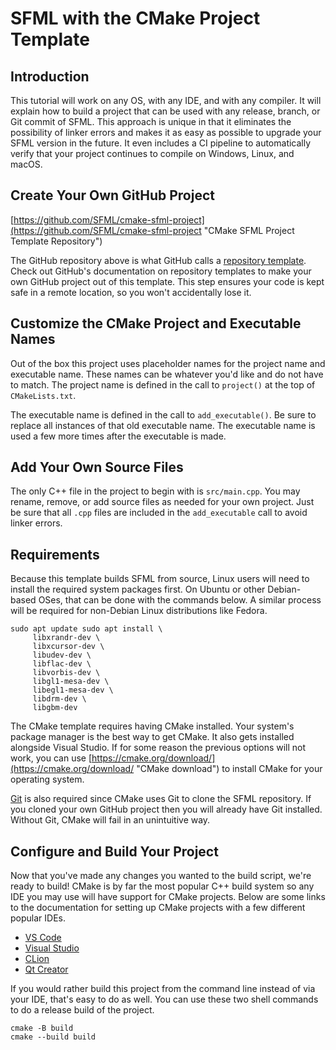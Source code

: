 # SFML with the CMake Project Template

## Introduction

This tutorial will work on any OS, with any IDE, and with any compiler.
It will explain how to build a project that can be used with any release, branch, or Git commit of SFML.
This approach is unique in that it eliminates the possibility of linker errors and makes it as easy as possible to upgrade your SFML version in the future.
It even includes a CI pipeline to automatically verify that your project continues to compile on Windows, Linux, and macOS.

## Create Your Own GitHub Project

[https://github.com/SFML/cmake-sfml-project](https://github.com/SFML/cmake-sfml-project "CMake SFML Project Template Repository")

The GitHub repository above is what GitHub calls a [repository template](https://docs.github.com/en/repositories/creating-and-managing-repositories/creating-a-repository-from-a-template "GitHub documentation about repository templates").
Check out GitHub's documentation on repository templates to make your own GitHub project out of this template.
This step ensures your code is kept safe in a remote location, so you won't accidentally lose it.

## Customize the CMake Project and Executable Names

Out of the box this project uses placeholder names for the project name and executable name.
These names can be whatever you'd like and do not have to match.
The project name is defined in the call to `project()` at the top of `CMakeLists.txt`.

The executable name is defined in the call to `add_executable()`.
Be sure to replace all instances of that old executable name.
The executable name is used a few more times after the executable is made.

## Add Your Own Source Files

The only C++ file in the project to begin with is `src/main.cpp`.
You may rename, remove, or add source files as needed for your own project.
Just be sure that all `.cpp` files are included in the `add_executable` call to avoid linker errors.

## Requirements

Because this template builds SFML from source, Linux users will need to install the required system packages first.
On Ubuntu or other Debian-based OSes, that can be done with the commands below.
A similar process will be required for non-Debian Linux distributions like Fedora.

```
sudo apt update sudo apt install \
     libxrandr-dev \
     libxcursor-dev \
     libudev-dev \
     libflac-dev \
     libvorbis-dev \ 
     libgl1-mesa-dev \
     libegl1-mesa-dev \
     libdrm-dev \
     libgbm-dev
```

The CMake template requires having CMake installed.
Your system's package manager is the best way to get CMake.
It also gets installed alongside Visual Studio.
If for some reason the previous options will not work, you can use [https://cmake.org/download/](https://cmake.org/download/ "CMake download") to install CMake for your operating system.

[Git](https://git-scm.com/ "Git SCM") is also required since CMake uses Git to clone the SFML repository.
If you cloned your own GitHub project then you will already have Git installed.
Without Git, CMake will fail in an unintuitive way.

## Configure and Build Your Project

Now that you've made any changes you wanted to the build script, we're ready to build! CMake is by far the most popular C++ build system so any IDE you may use will have support for CMake projects.
Below are some links to the documentation for setting up CMake projects with a few different popular IDEs.

- [VS Code](https://code.visualstudio.com/docs/cpp/cmake-linux "VS Code CMake project documentation")
- [Visual Studio](https://docs.microsoft.com/en-us/cpp/build/cmake-projects-in-visual-studio?view=msvc-170 "Visual Studio CMake project documentation")
- [CLion](https://www.jetbrains.com/clion/features/cmake-support.html "CLion CMake project documentation")
- [Qt Creator](https://doc.qt.io/qtcreator/creator-project-cmake.html "Qt Creator CMake project documentation")

If you would rather build this project from the command line instead of via your IDE, that's easy to do as well.
You can use these two shell commands to do a release build of the project.

```
cmake -B build
cmake --build build
```

